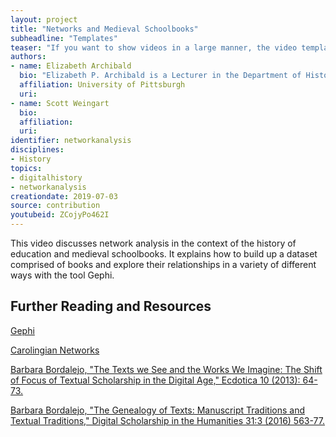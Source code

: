```yaml
---
layout: project
title: "Networks and Medieval Schoolbooks"
subheadline: "Templates"
teaser: "If you want to show videos in a large manner, the video template is the right choice."
authors: 
- name: Elizabeth Archibald
  bio: "Elizabeth P. Archibald is a Lecturer in the Department of History at the University of Pittsburgh. Her research focuses on the history of education in medieval Europe and the history of the book, and she is the author of articles and chapters on these subjects as well as Ask the Past: Pertinent and Impertinent Advice from Yesteryear (2015)."
  affiliation: University of Pittsburgh
  uri:
- name: Scott Weingart
  bio:
  affiliation:
  uri:
identifier: networkanalysis
disciplines: 
- History
topics:
- digitalhistory
- networkanalysis
creationdate: 2019-07-03
source: contribution
youtubeid: ZCojyPo462I
---
```



This video discusses network analysis in the context of the history of education and medieval schoolbooks. It explains how to build up a dataset comprised of books and explore their relationships in a variety of different ways with the tool Gephi.

## Further Reading and Resources

[Gephi](https://gephi.org/)

[Carolingian Networks](https://digitalhumanities.duke.edu/projects/carolingian-networks)

[Barbara Bordalejo, "The Texts we See and the Works We Imagine: The Shift of Focus of Textual Scholarship in the Digital Age," Ecdotica 10 (2013): 64-73.](https://www.fundacionaquae.org/wp-content/uploads/2017/09/Ecdotica1.pdf)

[Barbara Bordalejo, "The Genealogy of Texts: Manuscript Traditions and Textual Traditions," Digital Scholarship in the Humanities 31:3 (2016) 563-77.](https://zenodo.org/record/2564257)
